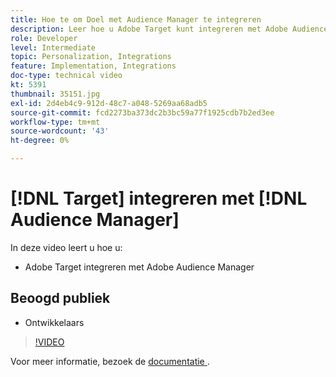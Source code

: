 ```yaml
---
title: Hoe te om Doel met Audience Manager te integreren
description: Leer hoe u Adobe Target kunt integreren met Adobe Audience Manager.
role: Developer
level: Intermediate
topic: Personalization, Integrations
feature: Implementation, Integrations
doc-type: technical video
kt: 5391
thumbnail: 35151.jpg
exl-id: 2d4eb4c9-912d-48c7-a048-5269aa68adb5
source-git-commit: fcd2273ba373dc2b3bc59a77f1925cdb7b2ed3ee
workflow-type: tm+mt
source-wordcount: '43'
ht-degree: 0%

---
```


# [!DNL Target] integreren met [!DNL Audience Manager]

In deze video leert u hoe u:

* Adobe Target integreren met Adobe Audience Manager

## Beoogd publiek

* Ontwikkelaars

>[!VIDEO](https://video.tv.adobe.com/v/35151/?quality=12)

Voor meer informatie, bezoek de [&#x200B; documentatie &#x200B;](https://experienceleague.adobe.com/docs/audience-manager/user-guide/implementation-integration-guides/integration-other-solutions/aam-target-integration.html?lang=nl-NL).
